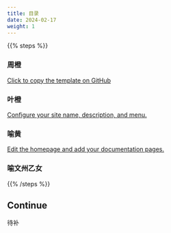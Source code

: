 ```yaml
---
title: 目录
date: 2024-02-17
weight: 1
---
```


{{% steps %}}

### 周橙

[Click to copy the template on GitHub](https://github.com/new?template_name=theme-documentation&template_owner=HugoBlox)

### 叶橙

[Configure your site name, description, and menu.](https://docs.hugoblox.com/tutorial/blog/)

### 喻黄

[Edit the homepage and add your documentation pages.](https://docs.hugoblox.com/tutorial/blog/)

### 喻文州乙女

{{% /steps %}}

## Continue

待补
